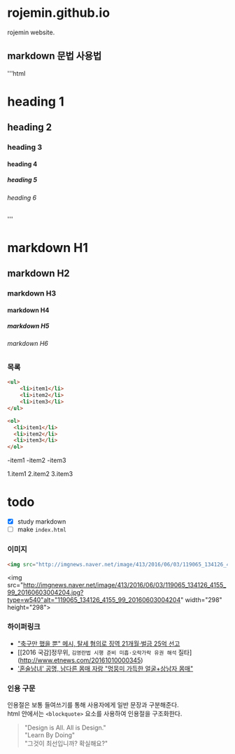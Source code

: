 # rojemin.github.io
rojemin website.
## markdown 문법 사용법 

<!-- '''css --> 
<!-- '''js --> 
'''html 

<h1>heading 1</h1> 
<h2>heading 2</h2> 
<h3>heading 3</h3> 
<h4>heading 4</h4> 
<h5>heading 5</h5> 
<h6>heading 6</h6> 
''' 

# markdown H1 
## markdown H2 
### markdown H3 
#### markdown H4 
##### markdown H5 
###### markdown H6

### 목록
```html
<ul>
	<li>item1</li>
	<li>item2</li>
	<li>item3</li>
</ul>

<ol>
  <li>item1</li>
  <li>item2</li>
  <li>item3</li>
</ol>
```

-item1
-item2
-item3

1.item1
2.item2
3.item3



# todo
- [x] study markdown
- [ ] make `index.html`

### 이미지
``` html
<img src="http://imgnews.naver.net/image/413/2016/06/03/119065_134126_4155_99_20160603004204.jpg?type=w540"alt="119065_134126_4155_99_20160603004204">
```

<img src="http://imgnews.naver.net/image/413/2016/06/03/119065_134126_4155_99_20160603004204.jpg?type=w540"alt="119065_134126_4155_99_20160603004204" width="298" height="298">


<!-- ![119065_134126_4155_99_20160603004204](http://imgnews.naver.net/image/413/2016/06/03/119065_134126_4155_99_20160603004204.jpg?type=w540) -->


### 하이퍼링크


- ["축구만 했을 뿐" 메시, 탈세 혐의로 징역 21개월·벌금 25억 선고](http://www.joongboo.com/?mod=news&act=articleView&idxno=1087653)
- [[2016 국감]정무위, `김영란법 시행 준비 미흡·오락가락 유권 해석` 질타]
(http://www.etnews.com/20161010000345)
- ['혼술남녀' 공명, 남다른 몸매 자랑 "멍뭉미 가득한 얼굴+상남자 몸매"](http://www.greendaily.co.kr/news/articleView.html?idxno=34832)

### 인용 구문 

인용절은 보통 들여쓰기를 통해 사용자에게 일반 문장과 구분해준다.<br>
html 안에서는 `<blockquote>` 요소를 사용하여 인용절을 구조화한다.

>"Design is All. All is Design."<br>
>"Learn By Doing"<br>
>"그것이 최선입니까? 확실해요?"
